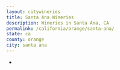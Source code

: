```yaml
---
layout: citywineries
title: Santa Ana Wineries
description: Wineries in Santa Ana, CA
permalink: /california/orange/santa-ana/
state: ca
county: orange
city: santa ana
---
```

-
